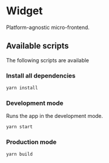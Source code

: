 # Widget

Platform-agnostic micro-frontend.

## Available scripts

The following scripts are available

### Install all dependencies

```bash
yarn install
```

### Development mode

Runs the app in the development mode.

```bash
yarn start
```

### Production mode

```bash
yarn build
```
